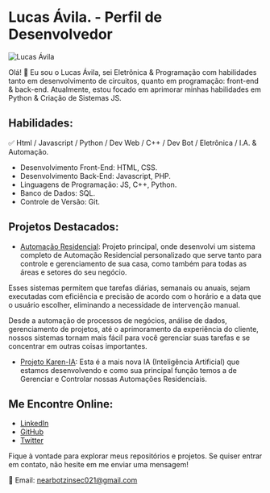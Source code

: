 # Lucas Ávila. - Perfil de Desenvolvedor

![Lucas Ávila](https://avatars.githubusercontent.com/u/104231713?v=4)

Olá! 👋 Eu sou o Lucas Ávila, sei Eletrônica & Programação com habilidades tanto em desenvolvimento de circuitos, quanto em programação: front-end & back-end. Atualmente, estou focado em aprimorar minhas habilidades em Python & Criação de Sistemas JS.

## Habilidades:

✅ Html / Javascript / Python / Dev Web / C++ / Dev Bot / Eletrônica / I.A. & Automação. 

- Desenvolvimento Front-End: HTML, CSS.
- Desenvolvimento Back-End: Javascript, PHP.
- Linguagens de Programação: JS, C++, Python.
- Banco de Dados: SQL.
- Controle de Versão: Git.

## Projetos Destacados:

- [Automação Residencial](https://github.com/GittServer): Projeto principal, onde desenvolvi um sistema completo de Automação Residencial personalizado que serve tanto para controle e gerenciamento de sua casa, como também para todas as áreas e setores do seu negócio.

Esses sistemas permitem que tarefas diárias, semanais ou anuais, sejam executadas com eficiência e precisão de acordo com o horário e a data que o usuário escolher, eliminando a necessidade de intervenção manual.

Desde a automação de processos de negócios, análise de dados, gerenciamento de projetos, até o aprimoramento da experiência do cliente, nossos sistemas tornam mais fácil para você gerenciar suas tarefas e se concentrar em outras coisas importantes.
  
- [Projeto Karen-IA](https://github.com/GittServer): Esta é a mais nova IA (Inteligência Artificial) que estamos desenvolvendo e como sua principal função temos a de Gerenciar e Controlar nossas Automações Residenciais.

## Me Encontre Online:

- [LinkedIn](https://linkedin.com)
- [GitHub](https://github.com/luizdeveloperr)
- [Twitter](https://twitter.com/Nearbotzin01)

Fique à vontade para explorar meus repositórios e projetos. Se quiser entrar em contato, não hesite em me enviar uma mensagem!

📧 Email: nearbotzinsec021@gmail.com</body>
</html>
